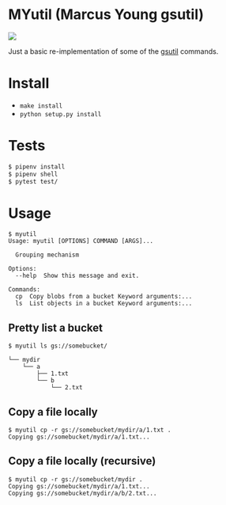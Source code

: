MYutil (Marcus Young gsutil)
============================

![](https://travis-ci.com/myoung34/myutil.svg?token=vssAhh9gPZNbPscDs9db&branch=master)

Just a basic re-implementation of some of the [gsutil](https://cloud.google.com/storage/docs/gsutil) commands.


# Install

 * `make install`
 * `python setup.py install`

# Tests

```bash
$ pipenv install
$ pipenv shell
$ pytest test/
```

# Usage

```
$ myutil
Usage: myutil [OPTIONS] COMMAND [ARGS]...

  Grouping mechanism

Options:
  --help  Show this message and exit.

Commands:
  cp  Copy blobs from a bucket Keyword arguments:...
  ls  List objects in a bucket Keyword arguments:...
```

## Pretty list a bucket

```
$ myutil ls gs://somebucket/

└── mydir
    └── a
        ├── 1.txt
        └── b
            └── 2.txt
```

## Copy a file locally

```
$ myutil cp -r gs://somebucket/mydir/a/1.txt .
Copying gs://somebucket/mydir/a/1.txt...

```

## Copy a file locally (recursive)

```
$ myutil cp -r gs://somebucket/mydir .
Copying gs://somebucket/mydir/a/1.txt...
Copying gs://somebucket/mydir/a/b/2.txt...
```
